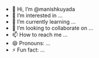 - 👋 Hi, I’m @manishkuyada
- 👀 I’m interested in ...
- 🌱 I’m currently learning ...
- 💞️ I’m looking to collaborate on ...
- 📫 How to reach me ...
- 😄 Pronouns: ...
- ⚡ Fun fact: ...

<!---
manishkuyada/manishkuyada is a ✨ special ✨ repository because its `README.md` (this file) appears on your GitHub profile.
You can click the Preview link to take a look at your changes.
--->
